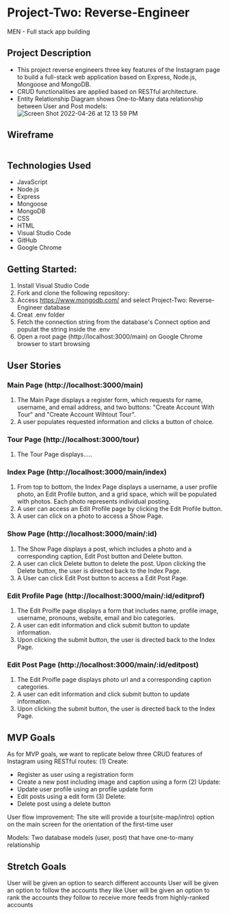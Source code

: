 # Project-Two: Reverse-Engineer
MEN - Full stack app building

## **Project Description**
- This project reverse engineers three key features of the Instagram page to build a full-stack web application based on Express, Node.js, Mongoose and MongoDB. 
- CRUD functionalities are applied based on RESTful architecture.
- Entity Relationship Diagram shows One-to-Many data relationship between User and Post models:
![Screen Shot 2022-04-26 at 12 13 59 PM](https://user-images.githubusercontent.com/79298250/165356456-4b5f5b47-648b-46b0-b195-07e7f3354895.png)

## **Wireframe**
<img src="" alt="" width=""/></img>

## **Technologies Used**
- JavaScript
- Node.js
- Express
- Mongoose
- MongoDB
- CSS
- HTML
- Visual Studio Code
- GitHub
- Google Chrome

## **Getting Started:**
1. Install Visual Studio Code
2. Fork and clone the following repository: 
3. Access https://www.mongodb.com/ and select Project-Two: Reverse-Engineer database
4. Creat .env folder
5. Fetch the connection string from the database's Connect option and populat the string inside the .env
7. Open a root page (http://localhost:3000/main) on Google Chrome browser to start browsing

## **User Stories**

### Main Page (http://localhost:3000/main) 
1. The Main Page displays a register form, which requests for name, username, and email address, and two buttons: "Create Account With Tour" and "Create Account Wihtout Tour".
2. A user populates requested information and clicks a button of choice.

### Tour Page (http://localhost:3000/tour) 
1. The Tour Page displays.....

### Index Page (http://localhost:3000/main/index)
1. From top to bottom, the Index Page displays a username, a user profile photo, an Edit Profile button, and a grid space, which will be populated with photos. Each photo represents individual posting.
2. A user can access an Edit Profile page by clicking the Edit Profile button.
3. A user can click on a photo to access a Show Page.

### Show Page (http://localhost:3000/main/:id)
1. The Show Page displays a post, which includes a photo and a corresponding caption, Edit Post button and Delete button. 
2. A user can click Delete button to delete the post. Upon clicking the Delete button, the user is directed back to the Index Page.
3. A User can click Edit Post button to access a Edit Post Page.

### Edit Profile Page (http://localhost:3000/main/:id/editprof)
1. The Edit Proifle page displays a form that includes name, profile image, username, pronouns, website, email and bio categories.
2. A user can edit information and click submit button to update information.
3. Upon clicking the submit button, the user is directed back to the Index Page.

### Edit Post Page (http://localhost:3000/main/:id/editpost)
1. The Edit Proifle page displays photo url and a corresponding caption categories.
2. A user can edit information and click submit button to update information.
3. Upon clicking the submit button, the user is directed back to the Index Page.

## **MVP Goals**
As for MVP goals, we want to replicate below three CRUD features of Instagram using RESTful routes:
(1) Create: 
   - Register as user using a registration form
   - Create a new post including image and caption using a form
(2) Update:
   - Update user profile using an profile update form
   - Edit posts using a edit form
(3) Delete:
   - Delete post using a delete button

User flow improvement: The site will provide a tour(site-map/intro) option on the main screen for the orientation of the first-time user

Models: Two database models (user, post) that have one-to-many relationship

## **Stretch Goals**
User will be given an option to search different accounts
User will be given an option to follow the accounts they like
User will be given an option to rank the accounts they follow to receive more feeds from highly-ranked accounts 

